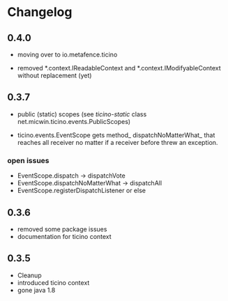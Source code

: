 # Changelog

## 0.4.0 

- moving over to io.metafence.ticino

- removed *.context.IReadableContext and *.context.IModifyableContext without replacement (yet)

## 0.3.7

- public (static) scopes (see _ticino-static_ class net.micwin.ticino.events.PublicScopes)

- ticino.events.EventScope gets method_ dispatchNoMatterWhat_ that reaches all receiver no matter if a receiver before threw an exception.


### open issues

- EventScope.dispatch -> dispatchVote
- EventScope.dispatchNoMatterWhat -> dispatchAll
- EventScope.registerDispatchListener or else


## 0.3.6 

- removed some package issues
- documentation for ticino context

## 0.3.5 

- Cleanup
- introduced ticino context
- gone java 1.8


